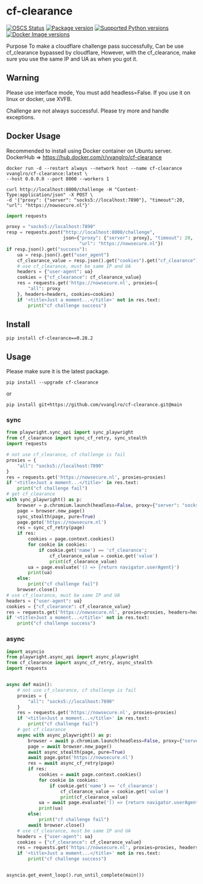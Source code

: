 # cf-clearance

[![OSCS Status](https://www.oscs1024.com/platform/badge/vvanglro/cf_clearance.svg?size=small)](https://www.oscs1024.com/project/vvanglro/cf_clearance?ref=badge_small)
[![Package version](https://img.shields.io/pypi/v/cf_clearance?color=%2334D058&label=pypi%20package)](https://pypi.python.org/pypi/cf_clearance)
[![Supported Python versions](https://img.shields.io/pypi/pyversions/cf_clearance.svg?color=%2334D058)](https://pypi.python.org/pypi/cf_clearance)
[![Docker Image versions](https://img.shields.io/docker/v/vvanglro/cf-clearance?color=%2334D058&label=docker%20version)](https://hub.docker.com/r/vvanglro/cf-clearance)


Purpose To make a cloudflare challenge pass successfully, Can be use cf_clearance bypassed by cloudflare, However, with
the cf_clearance, make sure you use the same IP and UA as when you got it.

## Warning

Please use interface mode, You must add headless=False.
If you use it on linux or docker, use XVFB.

Challenge are not always successful. Please try more and handle exceptions.


## Docker Usage

Recommended to install using Docker container on Ubuntu server.  
DockerHub => https://hub.docker.com/r/vvanglro/cf-clearance

```shell
docker run -d --restart always --network host --name cf-clearance vvanglro/cf-clearance:latest \
--host 0.0.0.0 --port 8000 --workers 1
```

```shell
curl http://localhost:8000/challenge -H "Content-Type:application/json" -X POST \
-d '{"proxy": {"server": "socks5://localhost:7890"}, "timeout":20, "url": "https://nowsecure.nl"}'
```

```python
import requests

proxy = "socks5://localhost:7890"
resp = requests.post("http://localhost:8000/challenge",
                     json={"proxy": {"server": proxy}, "timeout": 20,
                           "url": "https://nowsecure.nl"})
if resp.json().get("success"):
    ua = resp.json().get("user_agent")
    cf_clearance_value = resp.json().get("cookies").get("cf_clearance")
    # use cf_clearance, must be same IP and UA
    headers = {"user-agent": ua}
    cookies = {"cf_clearance": cf_clearance_value}
    res = requests.get('https://nowsecure.nl', proxies={
        "all": proxy
    }, headers=headers, cookies=cookies)
    if '<title>Just a moment...</title>' not in res.text:
        print("cf challenge success")
```

## Install

```
pip install cf-clearance==0.28.2
```

## Usage

Please make sure it is the latest package.

```
pip install --upgrade cf-clearance
```
or
```shell
pip install git+https://github.com/vvanglro/cf-clearance.git@main
```

### sync

```python
from playwright.sync_api import sync_playwright
from cf_clearance import sync_cf_retry, sync_stealth
import requests

# not use cf_clearance, cf challenge is fail
proxies = {
    "all": "socks5://localhost:7890"
}
res = requests.get('https://nowsecure.nl', proxies=proxies)
if '<title>Just a moment...</title>' in res.text:
    print("cf challenge fail")
# get cf_clearance
with sync_playwright() as p:
    browser = p.chromium.launch(headless=False, proxy={"server": "socks5://localhost:7890"})
    page = browser.new_page()
    sync_stealth(page, pure=True)
    page.goto('https://nowsecure.nl')
    res = sync_cf_retry(page)
    if res:
        cookies = page.context.cookies()
        for cookie in cookies:
            if cookie.get('name') == 'cf_clearance':
                cf_clearance_value = cookie.get('value')
                print(cf_clearance_value)
        ua = page.evaluate('() => {return navigator.userAgent}')
        print(ua)
    else:
        print("cf challenge fail")
    browser.close()
# use cf_clearance, must be same IP and UA
headers = {"user-agent": ua}
cookies = {"cf_clearance": cf_clearance_value}
res = requests.get('https://nowsecure.nl', proxies=proxies, headers=headers, cookies=cookies)
if '<title>Just a moment...</title>' not in res.text:
    print("cf challenge success")
```

### async

```python
import asyncio
from playwright.async_api import async_playwright
from cf_clearance import async_cf_retry, async_stealth
import requests


async def main():
    # not use cf_clearance, cf challenge is fail
    proxies = {
        "all": "socks5://localhost:7890"
    }
    res = requests.get('https://nowsecure.nl', proxies=proxies)
    if '<title>Just a moment...</title>' in res.text:
        print("cf challenge fail")
    # get cf_clearance
    async with async_playwright() as p:
        browser = await p.chromium.launch(headless=False, proxy={"server": "socks5://localhost:7890"})
        page = await browser.new_page()
        await async_stealth(page, pure=True)
        await page.goto('https://nowsecure.nl')
        res = await async_cf_retry(page)
        if res:
            cookies = await page.context.cookies()
            for cookie in cookies:
                if cookie.get('name') == 'cf_clearance':
                    cf_clearance_value = cookie.get('value')
                    print(cf_clearance_value)
            ua = await page.evaluate('() => {return navigator.userAgent}')
            print(ua)
        else:
            print("cf challenge fail")
        await browser.close()
    # use cf_clearance, must be same IP and UA
    headers = {"user-agent": ua}
    cookies = {"cf_clearance": cf_clearance_value}
    res = requests.get('https://nowsecure.nl', proxies=proxies, headers=headers, cookies=cookies)
    if '<title>Just a moment...</title>' not in res.text:
        print("cf challenge success")


asyncio.get_event_loop().run_until_complete(main())
```
